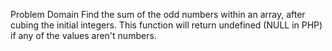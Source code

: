 Problem Domain
Find the sum of the odd numbers within an array, after cubing the initial integers. This function will return undefined (NULL in PHP) if any of the values aren't numbers.